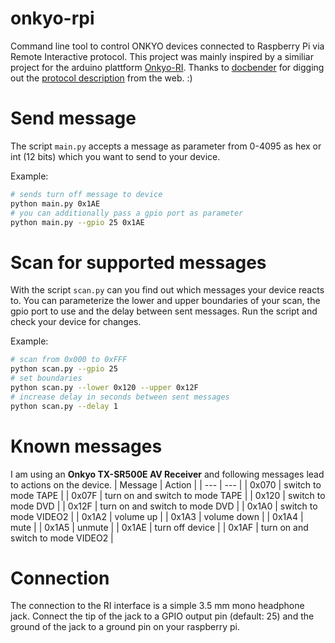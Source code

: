 # onkyo-rpi
Command line tool to control ONKYO devices connected to Raspberry Pi via Remote Interactive protocol. This project was mainly inspired by a similiar project for the arduino plattform [Onkyo-RI](https://github.com/docbender/Onkyo-RI). Thanks to [docbender](https://github.com/docbender) for digging out the [protocol description](http://fredboboss.free.fr/articles/onkyo_ri.php) from the web. :)

# Send message
The script ```main.py``` accepts a message as parameter from 0-4095 as hex or int (12 bits) which you want to send to your device.

Example:
```bash
# sends turn off message to device
python main.py 0x1AE
# you can additionally pass a gpio port as parameter
python main.py --gpio 25 0x1AE
```

# Scan for supported messages
With the script ```scan.py``` can you find out which messages your device reacts to. You can parameterize the lower and upper boundaries of your scan, the gpio port to use and the delay between sent messages. Run the script and check your device for changes.

Example:
```bash
# scan from 0x000 to 0xFFF
python scan.py --gpio 25
# set boundaries
python scan.py --lower 0x120 --upper 0x12F
# increase delay in seconds between sent messages
python scan.py --delay 1
```

# Known messages
I am using an **Onkyo TX-SR500E AV Receiver** and following messages lead to actions on the device.
| Message | Action |
| --- | --- |
| 0x070 | switch to mode TAPE |
| 0x07F | turn on and switch to mode TAPE |
| 0x120 | switch to mode DVD |
| 0x12F | turn on and switch to mode DVD |
| 0x1A0 | switch to mode VIDEO2 |
| 0x1A2 | volume up |
| 0x1A3 | volume down |
| 0x1A4 | mute |
| 0x1A5 | unmute |
| 0x1AE | turn off device |
| 0x1AF | turn on and switch to mode VIDEO2 |

# Connection
The connection to the RI interface is a simple 3.5 mm mono headphone jack. Connect the tip of the jack to a GPIO output pin (default: 25) and the ground of the jack to a ground pin on your raspberry pi.